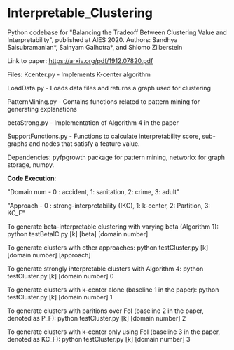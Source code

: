 # Interpretable_Clustering
Python codebase for "Balancing the Tradeoff Between Clustering Value and Interpretability", published at AIES 2020.
Authors: Sandhya Saisubramanian*, Sainyam Galhotra*, and Shlomo Zilberstein

Link to paper: https://arxiv.org/pdf/1912.07820.pdf

Files:
Kcenter.py - Implements K-center algorithm 

LoadData.py - Loads data files and returns a graph used for clustering

PatternMining.py - Contains functions related to pattern mining for generating explanations

betaStrong.py - Implementation of Algorithm 4 in the paper

SupportFunctions.py - Functions to calculate interpretability score, sub-graphs and nodes that satisfy a feature value.



Dependencies: pyfpgrowth package for pattern mining, networkx for graph storage, numpy.

**Code Execution**:

"Domain num - 0 : accident, 1: sanitation, 2: crime, 3: adult"

"Approach - 0 : strong-interpretability (IKC), 1: k-center, 2: Partition, 3: KC_F"


To generate beta-interpretable clustering with varying beta (Algorithm 1):
python testBetaIC.py [k] [beta] [domain number]

To generate clusters with other approaches:
python testCluster.py [k] [domain number] [approach]

To generate strongly interpretable clusters with Algorithm 4:
python testCluster.py [k] [domain number] 0

To generate clusters with k-center alone (baseline 1 in the paper):
python testCluster.py [k] [domain number] 1

To generate clusters with paritions over FoI (baseline 2 in the paper, denoted as P_F):
python testCluster.py [k] [domain number] 2

To generate clusters with k-center only using FoI (baseline 3 in the paper, denoted as KC_F):
python testCluster.py [k] [domain number] 3